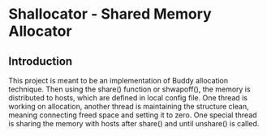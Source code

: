 Shallocator - Shared Memory Allocator
=====================================

Introduction
------------
This project is meant to be an implementation of Buddy allocation technique. Then using the share() function or shwapoff(), the memory is distributed to hosts, which are defined in local config file.
One thread is working on allocation, another thread is maintaining the structure clean, meaning connecting freed space and setting it to zero.
One special thread is sharing the memory with hosts after share() and until unshare() is called.
